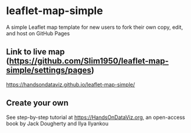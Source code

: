 # leaflet-map-simple
A simple Leaflet map template for new users to fork their own copy, edit, and host on GitHub Pages

## Link to live map (https://github.com/Slim1950/leaflet-map-simple/settings/pages)
https://handsondataviz.github.io/leaflet-map-simple/

## Create your own
See step-by-step tutorial at https://HandsOnDataViz.org, an open-access book by Jack Dougherty and Ilya Ilyankou
